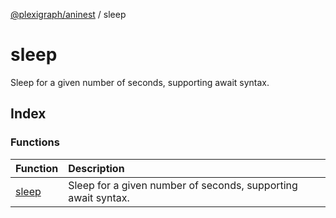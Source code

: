 [@plexigraph/aninest](../index.md) / sleep

# sleep

Sleep for a given number of seconds, supporting await syntax.

## Index

### Functions

| Function | Description |
| :------ | :------ |
| [sleep](functions/sleep.md) | Sleep for a given number of seconds, supporting await syntax. |

